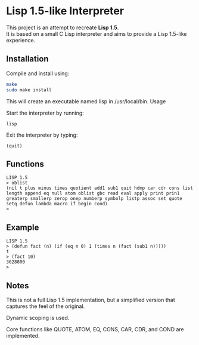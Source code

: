 # Lisp 1.5-like Interpreter

This project is an attempt to recreate **Lisp 1.5**.  
It is based on a small C Lisp interpreter and aims to provide a Lisp 1.5-like experience.

## Installation

Compile and install using:

```bash
make
sudo make install
```

This will create an executable named lisp in /usr/local/bin.
Usage

Start the interpreter by running:
```
lisp
```
Exit the interpreter by typing:
```
(quit)
```

## Functions

```
LISP 1.5
> oblist
(nil t plus minus times quotient add1 sub1 quit hdmp car cdr cons list length append eq null atom oblist gbc read eval apply print prin1 greaterp smallerp zerop onep numberp symbolp listp assoc set quote setq defun lambda macro if begin cond)
> 

```

## Example

```
LISP 1.5
> (defun fact (n) (if (eq n 0) 1 (times n (fact (sub1 n)))))
t
> (fact 10)
3628800
> 

```


## Notes

This is not a full Lisp 1.5 implementation, but a simplified version that captures the feel of the original.

Dynamic scoping is used.

Core functions like QUOTE, ATOM, EQ, CONS, CAR, CDR, and COND are implemented.